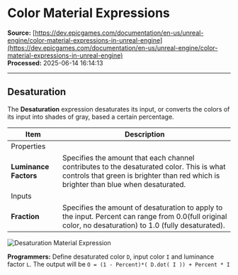 # Color Material Expressions

**Source:** [https://dev.epicgames.com/documentation/en-us/unreal-engine/color-material-expressions-in-unreal-engine](https://dev.epicgames.com/documentation/en-us/unreal-engine/color-material-expressions-in-unreal-engine)  
**Processed:** 2025-06-14 16:14:13

---

## Desaturation

The **Desaturation** expression desaturates its input, or converts the colors of its input into shades of gray, based a certain percentage.

| Item | Description |
| --- | --- |
| Properties |   |
| **Luminance Factors** | Specifies the amount that each channel contributes to the desaturated color. This is what controls that green is brighter than red which is brighter than blue when desaturated. |
| Inputs |   |
| **Fraction** | Specifies the amount of desaturation to apply to the input. Percent can range from 0.0(full original color, no desaturation) to 1.0 (fully desaturated). |

![Desaturation Material Expression](https://d1iv7db44yhgxn.cloudfront.net/documentation/images/4ad1fbd4-8664-4433-a111-139b49d20aea/desaturation-expression.png)

**Programmers:** Define desaturated color `D`, input color `I` and luminance factor `L`. The output will be `O = (1 - Percent)*( D.dot( I )) + Percent * I`
